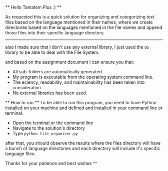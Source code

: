 ** Hello Tamatem Plus :) **

As requested this is a quick solution for organizing and categorizing text files based on the language mentioned in their names, where we create directories based on the languages mentioned in the file names and append those files into their specific language directory.

----

also I made sure that I don't use any external library, I just used the `OS` library to be able to deal with the File System.


and based on the assignment document I can ensure you that:

* All sub-folders are automatically generated.
* My program is executable from the operating system command line.
* The e ciency, readability, and maintainability has been taken into consideration.
* No external libraries has been used.

** How to run **
To be able to run this program, you need to have Python installed on your machine and defined and installed in your command line or terminal:

- Open the terminal or the command line
- Navigate to the solution's directory
- Type `python file_organizer.py`

after that, you should observe the results where the files directory will have a bunch of language directories and each directory will include it's specific language files.

Thanks for your patience and best wishes ^^
